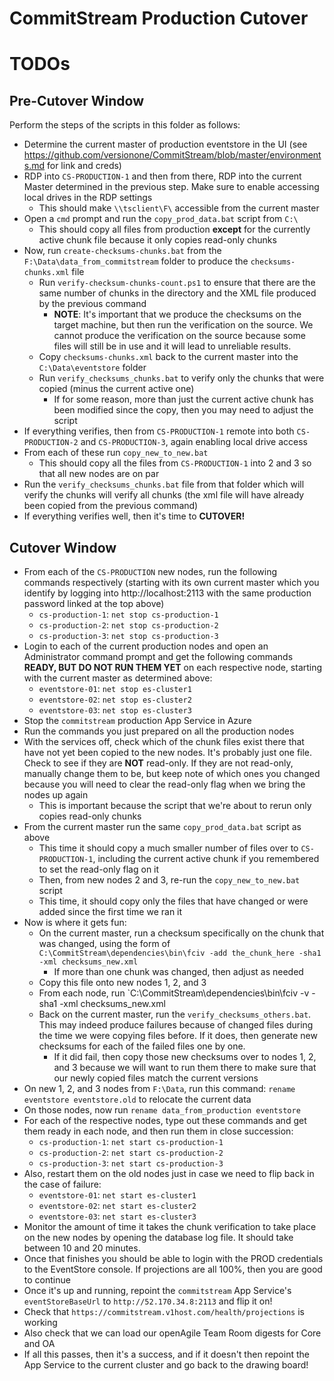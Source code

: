# CommitStream Production Cutover

# TODOs

## Pre-Cutover Window

Perform the steps of the scripts in this folder as follows:

* Determine the current master of production eventstore in the UI (see https://github.com/versionone/CommitStream/blob/master/environments.md for link and creds)
* RDP into `CS-PRODUCTION-1` and then from there, RDP into the current Master determined in the previous step. Make sure to enable accessing local drives in the RDP settings
  * This should make `\\tsclient\F\` accessible from the current master
* Open a `cmd` prompt and run the `copy_prod_data.bat` script from `C:\`
  * This should copy all files from production **except** for the currently active chunk file because it only copies read-only chunks
* Now, run `create-checksums-chunks.bat` from the `F:\Data\data_from_commitstream` folder to produce the `checksums-chunks.xml` file
  * Run `verify-checksum-chunks-count.ps1` to ensure that there are the same number of chunks in the directory and the XML file produced by the previous command
    * **NOTE**: It's important that we produce the checksums on the target machine, but then run the verification on the source. We cannot produce the verification on the source because some files will still be in use and it will lead to unreliable results.
  * Copy `checksums-chunks.xml` back to the current master into the `C:\Data\eventstore` folder
  * Run `verify_checksums_chunks.bat` to verify only the chunks that were copied (minus the current active one)
    * If for some reason, more than just the current active chunk has been modified since the copy, then you may need to adjust the script
* If everything verifies, then from `CS-PRODUCTION-1` remote into both `CS-PRODUCTION-2` and `CS-PRODUCTION-3`, again enabling local drive access
* From each of these run `copy_new_to_new.bat`
  * This should copy all the files from `CS-PRODUCTION-1` into 2 and 3 so that all new nodes are on par
* Run the `verify_checksums_chunks.bat` file from that folder which will verify the chunks  will verify all chunks (the xml file will have already been copied from the previous command)
* If everything verifies well, then it's time to **CUTOVER!**

## Cutover Window

* From each of the `CS-PRODUCTION` new nodes, run the following commands respectively (starting with its own current master which you identify by logging into http://localhost:2113 with the same production password linked at the top above)
  * `cs-production-1`: `net stop cs-production-1`
  * `cs-production-2`: `net stop cs-production-2` 
  * `cs-production-3`: `net stop cs-production-3`
* Login to each of the current production nodes and open an Administrator command prompt and get the following commands **READY, BUT DO NOT RUN THEM YET** on each respective node, starting with the current master as determined above:
  * `eventstore-01`: `net stop es-cluster1`
  * `eventstore-02`: `net stop es-cluster2`
  * `eventstore-03`: `net stop es-cluster3`
* Stop the `commitstream` production App Service in Azure
* Run the commands you just prepared on all the production nodes
* With the services off, check which of the chunk files exist there that have not yet been copied to the new nodes. It's probably just one file. Check to see if they are **NOT** read-only. If they are not read-only, manually change them to be, but keep note of which ones you changed because you will need to clear the read-only flag when we bring the nodes up again
  * This is important because the script that we're about to rerun only copies read-only chunks
* From the current master run the same `copy_prod_data.bat` script as above
  * This time it should copy a much smaller number of files over to `CS-PRODUCTION-1`, including the current active chunk if you remembered to set the read-only flag on it
  * Then, from new nodes 2 and 3, re-run the `copy_new_to_new.bat` script
  * This time, it should copy only the files that have changed or were added since the first time we ran it
* Now is where it gets fun:
  * On the current master, run a checksum specifically on the chunk that was changed, using the form of `C:\CommitStream\dependencies\bin\fciv -add the_chunk_here -sha1 -xml checksums_new.xml`
    * If more than one chunk was changed, then adjust as needed
  * Copy this file onto new nodes 1, 2, and 3
  * From each node, run `C:\CommitStream\dependencies\bin\fciv -v -sha1 -xml checksums_new.xml
  * Back on the current master, run the `verify_checksums_others.bat`. This may indeed produce failures because of changed files during the time we were copying files before. If it does, then generate new checksums for each of the failed files one by one.
    * If it did fail, then copy those new checksums over to nodes 1, 2, and 3 because we will want to run them there to make sure that our newly copied files match the current versions
* On new 1, 2, and 3 nodes from `F:\Data`, run this command: `rename eventstore eventstore.old` to relocate the current data
* On those nodes, now run `rename data_from_production eventstore`
* For each of the respective nodes, type out these commands and get them ready in each node, and then run them in close succession:
  * `cs-production-1`: `net start cs-production-1`
  * `cs-production-2`: `net start cs-production-2` 
  * `cs-production-3`: `net start cs-production-3`
* Also, restart them on the old nodes just in case we need to flip back in the case of failure:
  * `eventstore-01`: `net start es-cluster1`
  * `eventstore-02`: `net start es-cluster2`
  * `eventstore-03`: `net start es-cluster3`
* Monitor the amount of time it takes the chunk verification to take place on the new nodes by opening the database log file. It should take between 10 and 20 minutes.
* Once that finishes you should be able to login with the PROD credentials to the EventStore console. If projections are all 100%, then you are good to continue
* Once it's up and running, repoint the `commitstream` App Service's `eventStoreBaseUrl` to `http://52.170.34.8:2113` and flip it on!
* Check that `https://commitstream.v1host.com/health/projections` is working
* Also check that we can load our openAgile Team Room digests for Core and OA
* If all this passes, then it's a success, and if it doesn't then repoint the App Service to the current cluster and go back to the drawing board!
